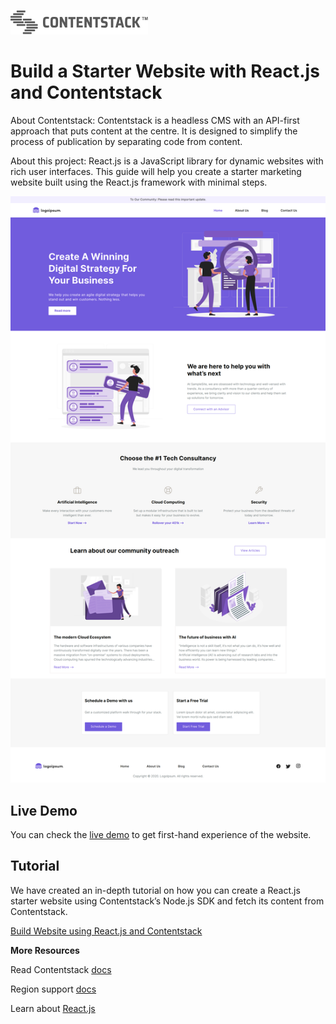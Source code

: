 [![Contentstack Logo](/static/contentstack.png)](https://www.contentstack.com/)

# Build a Starter Website with React.js and Contentstack

About Contentstack: Contentstack is a headless CMS with an API-first approach that puts content at the centre. It is designed to simplify the process of publication by separating code from content.

About this project: React.js is a JavaScript library for dynamic websites with rich user interfaces. This guide will help you create a starter marketing website built using the React.js framework with minimal steps.

![contentstack-react-starter-app-vercel-app](/static/starter-app.png)

## Live Demo

You can check the [live demo](https://contentstack-react-starter-app.vercel.app/) to get first-hand experience of the website.

## Tutorial

We have created an in-depth tutorial on how you can create a React.js starter website using Contentstack’s Node.js SDK and fetch its content from Contentstack.

[Build Website using React.js and Contentstack](https://www.contentstack.com/docs/developers/sample-apps/build-a-starter-website-using-react-js-and-contentstack/)

**More Resources**

Read Contentstack [docs](https://www.contentstack.com/docs/)

Region support [docs](https://www.contentstack.com/docs/developers/selecting-region-in-contentstack-starter-apps)

Learn about [React.js](https://reactjs.org/docs/getting-started.html)

